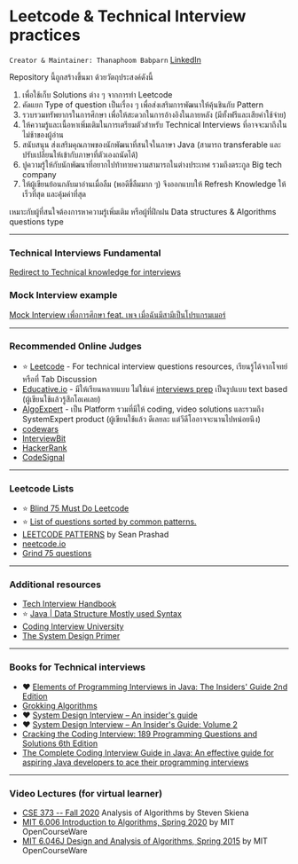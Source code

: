 # Leetcode & Technical Interview practices

`Creator & Maintainer: Thanaphoom Babparn` [LinkedIn](https://www.linkedin.com/in/thanaphoom-babparn/)

Repository นี้ถูกสร้างขึ้นมา ด้วยวัตถุประสงค์ดังนี้  
1. เพื่อใช้เก็บ Solutions ต่าง ๆ จากการทำ Leetcode
2. คัดแยก Type of question เป็นเรื่อง ๆ เพื่อส่งเสริมการพัฒนาให้คุ้นชินกับ Pattern
3. รวบรวมทรัพยากรในการศึกษา เพื่อให้สะดวกในการอ้างอิงในภายหลัง (มีทั้งฟรีและเสียค่าใช้จ่าย)
4. ให้ความรู้และเนื้อหาเพิ่มเติมในการเตรียมตัวสำหรับ Technical Interviews ที่อาจจะมาถึงในไม่ช้าของผู้อ่าน
5. สนับสนุน ส่งเสริมคุณภาพของนักพัฒนาที่สนใจในภาษา Java (สามารถ transferable และปรับเปลี่ยนให้เข้ากับภาษาที่ตัวเองถนัดได้)
6. ปูความรู้ให้กับนักพัฒนาที่อยากไปท้าทายความสามารถในต่างประเทศ รวมถึงตระกูล Big tech company
7. ให้ผู้เขียนย้อนกลับมาอ่านเมื่อลืม (พอดีขึ้ลืมมาก ๆ) จึงออกแบบให้ Refresh Knowledge ให้เร็วที่สุด และคุ้มค่าที่สุด

เหมาะกับผู้ที่สนใจต้องการหาความรู้เพิ่มเติม หรือผู้ที่ฝึกฝน Data structures & Algorithms questions type
___
### Technical Interviews Fundamental
[Redirect to Technical knowledge for interviews](https://github.com/marttp/java-leetcode-practice/blob/main/technicalknowledge)

### Mock Interview example

[Mock Interview เพื่อการศึกษา feat. เพจ เมื่อฉันมีสามีเป็นโปรแกรมเมอร์](https://youtu.be/PaJxy8qSMOE?si=M5e6l_ilHrsAULzY)

___
### Recommended Online Judges
- ⭐️ [Leetcode](https://leetcode.com/) - For technical interview questions resources, เรียนรู้ได้จากโจทย์ หรือที่ Tab Discussion
- [Educative.io](https://www.educative.io/) - มีให้เรียนหลายแบบ ไม่ใช่แค่ [interviews prep](https://learn.educative.io/interview-prep) เป็นรูปแบบ text based (ผู้เขียนใช้แล้วรู้สึกโอเคเลย)
- [AlgoExpert](https://www.algoexpert.io/product) - เป็น Platform รวมที่มีให้ coding, video solutions และรวมถึง SystemExpert product (ผู้เขียนใช้แล้ว ดีเลยละ แต่วีดีโออาจจะนานไปหน่อยนึง)
- [codewars](https://www.codewars.com/)
- [InterviewBit](https://www.interviewbit.com/practice/)
- [HackerRank](https://www.hackerrank.com/dashboard)
- [CodeSignal](https://app.codesignal.com/)

___
### Leetcode Lists
- ⭐️ [Blind 75 Must Do Leetcode](https://leetcode.com/list/9ox075v5)
- ⭐️ [List of questions sorted by common patterns.](https://leetcode.com/discuss/study-guide/448285/List-of-questions-sorted-by-common-patterns.)
- [LEETCODE PATTERNS](https://seanprashad.com/leetcode-patterns/) by Sean Prashad
- [neetcode.io](https://neetcode.io/)
- [Grind 75 questions](https://www.techinterviewhandbook.org/grind75)
___
### Additional resources
- [Tech Interview Handbook](https://www.techinterviewhandbook.org/)
- ⭐️ [Java | Data Structure Mostly used Syntax](https://leetcode.com/discuss/study-guide/1170715/Java-or-Data-Structure-Mostly-used-Syntax)
- [Coding Interview University](https://github.com/jwasham/coding-interview-university)
- [The System Design Primer](https://github.com/donnemartin/system-design-primer)
___
### Books for Technical interviews
- ❤️ [Elements of Programming Interviews in Java: The Insiders' Guide 2nd Edition](https://www.amazon.com/gp/product/1517671272)
- [Grokking Algorithms](https://www.manning.com/books/grokking-algorithms#toc)
- ❤️ [System Design Interview – An insider's guide](https://www.amazon.com/gp/product/B08CMF2CQF)
- ❤️ [System Design Interview – An Insider's Guide: Volume 2](https://www.amazon.com/gp/product/1736049119)
- [Cracking the Coding Interview: 189 Programming Questions and Solutions 6th Edition](https://www.amazon.com/gp/product/0984782850)
- [The Complete Coding Interview Guide in Java: An effective guide for aspiring Java developers to ace their programming interviews](https://www.amazon.com/gp/product/1839212063)
___
### Video Lectures (for virtual learner)
- [CSE 373 -- Fall 2020](https://youtube.com/playlist?list=PLOtl7M3yp-DX6ic0HGT0PUX_wiNmkWkXx) Analysis of Algorithms by Steven Skiena
- [MIT 6.006 Introduction to Algorithms, Spring 2020](https://youtube.com/playlist?list=PLUl4u3cNGP63EdVPNLG3ToM6LaEUuStEY) by MIT OpenCourseWare
- [MIT 6.046J Design and Analysis of Algorithms, Spring 2015](https://youtube.com/playlist?list=PLUl4u3cNGP6317WaSNfmCvGym2ucw3oGp) by MIT OpenCourseWare
